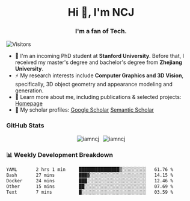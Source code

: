 <h1 align="center">Hi 👋, I'm NCJ</h1>
<h3 align="center">I'm a fan of Tech.</h3>

![Visitors](https://visitor-badge.laobi.icu/badge?page_id=iamNCJ)

- 🌱 I'm an incoming PhD student at **Stanford University**. Before that, I received my master's degree and bachelor's degree from **Zhejiang University**.
- ⚡ My research interests include **Computer Graphics and 3D Vision**, specifically, 3D object geometry and appearance modeling and generation.
- 🚀 Learn more about me, including publications & selected projects: [Homepage](https://www.chong-zeng.com)
- 📖 My scholar profiles: [Google Scholar](https://scholar.google.com/citations?user=4dID7zIAAAAJ) [Semantic Scholar](https://www.semanticscholar.org/author/Chong-Zeng/2223946708)

</p>

<h3 align="left">GitHub Stats</h3>

<div style="display: flex; gap: 10px; justify-content: center; align-items: center;">
  <img src="https://github-readme-stats.vercel.app/api?username=iamncj&show_icons=true&locale=en" alt="iamncj" />
  <img src="https://github-readme-streak-stats-omega-eight.vercel.app/?user=iamncj&card_width=467" alt="iamncj" />
</div>

<h3 align="left">📊 Weekly Development Breakdown</h3>

<!--START_SECTION:waka-->

```txt
YAML       2 hrs 1 min     ███████████████▒░░░░░░░░░   61.76 %
Bash       27 mins         ███▓░░░░░░░░░░░░░░░░░░░░░   14.15 %
Docker     24 mins         ███░░░░░░░░░░░░░░░░░░░░░░   12.46 %
Other      15 mins         ██░░░░░░░░░░░░░░░░░░░░░░░   07.69 %
Text       7 mins          █░░░░░░░░░░░░░░░░░░░░░░░░   03.59 %
```

<!--END_SECTION:waka-->
